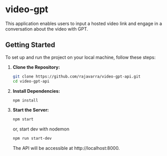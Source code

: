 # video-gpt

This application enables users to input a hosted video link and engage in a conversation about the video with GPT.

## Getting Started

To set up and run the project on your local machine, follow these steps:

1. **Clone the Repository:**

   ```bash
   git clone https://github.com/rajavarra/video-gpt-api.git
   cd video-gpt-api
   ```

2. **Install Dependencies:**
   ```bash
   npm install
   ```
3. **Start the Server:**
   ```bash
   npm start
   ```
   or, start dev with nodemon
   ```bash
   npm run start-dev
   ```
   The API will be accessible at http://localhost:8000.
